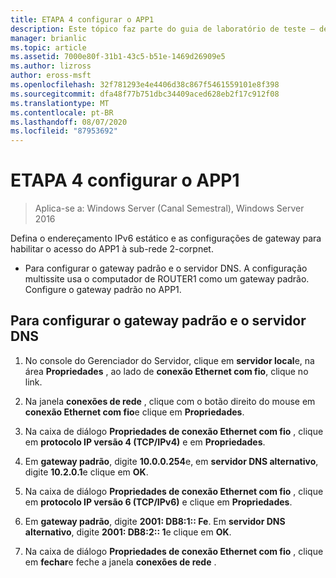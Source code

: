 ```yaml
---
title: ETAPA 4 configurar o APP1
description: Este tópico faz parte do guia de laboratório de teste – demonstre uma implantação multissite do DirectAccess para o Windows Server 2016
manager: brianlic
ms.topic: article
ms.assetid: 7000e80f-31b1-43c5-b51e-1469d26909e5
ms.author: lizross
author: eross-msft
ms.openlocfilehash: 32f781293e4e4406d38c867f5461559101e8f398
ms.sourcegitcommit: dfa48f77b751dbc34409aced628eb2f17c912f08
ms.translationtype: MT
ms.contentlocale: pt-BR
ms.lasthandoff: 08/07/2020
ms.locfileid: "87953692"
---
```

# <a name="step-4-configure-app1"></a>ETAPA 4 configurar o APP1

>Aplica-se a: Windows Server (Canal Semestral), Windows Server 2016

Defina o endereçamento IPv6 estático e as configurações de gateway para habilitar o acesso do APP1 à sub-rede 2-corpnet.

- Para configurar o gateway padrão e o servidor DNS. A configuração multissite usa o computador de ROUTER1 como um gateway padrão. Configure o gateway padrão no APP1.

## <a name="to-configure-the-default-gateway-and-dns-server"></a>Para configurar o gateway padrão e o servidor DNS

1.  No console do Gerenciador do Servidor, clique em **servidor local**e, na área **Propriedades** , ao lado de **conexão Ethernet com fio**, clique no link.

2.  Na janela **conexões de rede** , clique com o botão direito do mouse em **conexão Ethernet com fio**e clique em **Propriedades**.

3.  Na caixa de diálogo **Propriedades de conexão Ethernet com fio** , clique em **protocolo IP versão 4 (TCP/IPv4)** e em **Propriedades**.

4.  Em **gateway padrão**, digite **10.0.0.254**e, em **servidor DNS alternativo**, digite **10.2.0.1**e clique em **OK**.

5.  Na caixa de diálogo **Propriedades de conexão Ethernet com fio** , clique em **protocolo IP versão 6 (TCP/IPv6)** e clique em **Propriedades**.

6.  Em **gateway padrão**, digite **2001: DB8:1:: Fe**. Em **servidor DNS alternativo**, digite **2001: DB8:2:: 1**e clique em **OK**.

7.  Na caixa de diálogo **Propriedades de conexão Ethernet com fio** , clique em **fechar**e feche a janela **conexões de rede** .




